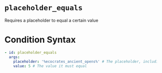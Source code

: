 # `placeholder_equals`

Requires a placeholder to equal a certain value

# Condition Syntax
```yaml
- id: placeholder_equals
  args:
    placeholder: '%ecocrates_ancient_opens%' # The placeholder, including %
    value: 5 # The value it must equal
```
